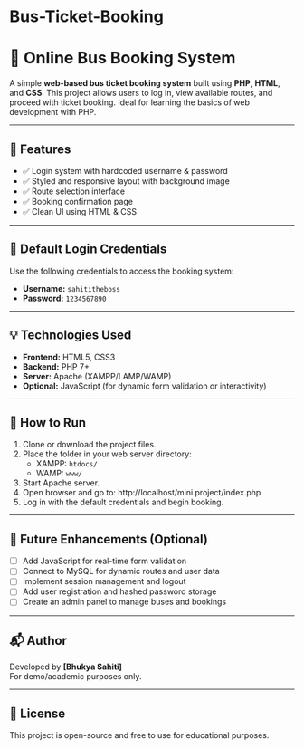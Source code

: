 # Bus-Ticket-Booking
# 🚌 Online Bus Booking System

A simple **web-based bus ticket booking system** built using **PHP**, **HTML**, and **CSS**. This project allows users to log in, view available routes, and proceed with ticket booking. Ideal for learning the basics of web development with PHP.

---


## 🚀 Features

- ✅ Login system with hardcoded username & password
- ✅ Styled and responsive layout with background image
- ✅ Route selection interface
- ✅ Booking confirmation page
- ✅ Clean UI using HTML & CSS

---

## 🔐 Default Login Credentials

Use the following credentials to access the booking system:

- **Username:** `sahititheboss`
- **Password:** `1234567890`

---

## 💡 Technologies Used

- **Frontend:** HTML5, CSS3
- **Backend:** PHP 7+
- **Server:** Apache (XAMPP/LAMP/WAMP)
- **Optional:** JavaScript (for dynamic form validation or interactivity)

---

## 🧪 How to Run

1. Clone or download the project files.
2. Place the folder in your web server directory:
   - XAMPP: `htdocs/`
   - WAMP: `www/`
3. Start Apache server.
4. Open browser and go to:
http://localhost/mini project/index.php
5. Log in with the default credentials and begin booking.

---

## 🌱 Future Enhancements (Optional)

- [ ] Add JavaScript for real-time form validation
- [ ] Connect to MySQL for dynamic routes and user data
- [ ] Implement session management and logout
- [ ] Add user registration and hashed password storage
- [ ] Create an admin panel to manage buses and bookings

---

## 📬 Author

Developed by **[Bhukya Sahiti]**  
For demo/academic purposes only.

---

## 📄 License

This project is open-source and free to use for educational purposes.
